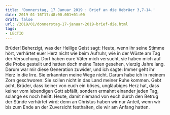 ```yaml
---
title: 'Donnerstag, 17 Januar 2019 : Brief an die Hebräer 3,7-14.'
date: 2019-01-16T17:48:00.001+01:00
draft: false
url: /2019/01/donnerstag-17-januar-2019-brief-die.html
tags: 
- LECTIO
---
```


Brüder! Beherzigt, was der Heilige Geist sagt: Heute, wenn ihr seine Stimme hört, verhärtet euer Herz nicht wie beim Aufruhr, wie in der Wüste am Tag der Versuchung. Dort haben eure Väter mich versucht, sie haben mich auf die Probe gestellt und hatten doch meine Taten gesehen, vierzig Jahre lang. Darum war mir diese Generation zuwider, und ich sagte: Immer geht ihr Herz in die Irre. Sie erkannten meine Wege nicht. Darum habe ich in meinem Zorn geschworen: Sie sollen nicht in das Land meiner Ruhe kommen. Gebt acht, Brüder, dass keiner von euch ein böses, ungläubiges Herz hat, dass keiner vom lebendigen Gott abfällt, sondern ermahnt einander jeden Tag, solange es noch heißt: Heute, damit niemand von euch durch den Betrug der Sünde verhärtet wird; denn an Christus haben wir nur Anteil, wenn wir bis zum Ende an der Zuversicht festhalten, die wir am Anfang hatten.